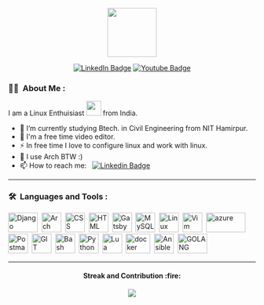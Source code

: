 
<p align="center"><img src="https://media.giphy.com/media/M9gbBd9nbDrOTu1Mqx/giphy.gif" width="100"/></p>
<p align="center">
<a href="https://www.linkedin.com/in/20bce091-sumit"><img src="https://img.shields.io/badge/LinkedIn-blue?style=for-the-badge&logo=linkedin&logoColor=white" alt="LinkedIn Badge"></a>
 <a href="https://www.youtube.com/channel/UC4yVl3jc6dwaxM_0-wzJ68Q">
    <img src="https://img.shields.io/badge/YouTube-red?style=for-the-badge&logo=youtube&logoColor=white" alt="Youtube Badge"/>
  </a>
</p>

### :woman_technologist: &nbsp;About Me :

I am a Linux Enthuisiast  <img src="https://media.giphy.com/media/WUlplcMpOCEmTGBtBW/giphy.gif" width="30"> from India.

- 🔭 I’m currently studying Btech. in Civil Engineering from NIT Hamirpur.
- 🌱 I'm a free time video editor.
- ⚡ In free time I love to configure linux and work with linux.
- 🌱 I use Arch BTW :)
- 📫 How to reach me: &nbsp; [![Linkedin Badge](https://img.shields.io/badge/-Sumit-blue?style=flat&logo=Linkedin&logoColor=white)](https://www.linkedin.com/in/20bce091-sumit)

---

### 🛠 &nbsp;Languages and Tools :

<p>
<img src="https://www.vectorlogo.zone/logos/djangoproject/djangoproject-ar21.svg" title="Django" alt="Django" width="60" height="40"/>&nbsp;
<img src="https://www.vectorlogo.zone/logos/archlinux/archlinux-icon.svg" title="Arch Linux" alt="Arch Linux" width="40" height="40"/>&nbsp;
<img src="https://www.vectorlogo.zone/logos/w3_css/w3_css-official.svg"  title="CSS3" alt="CSS" width="40" height="40"/>&nbsp;
<img src="https://www.vectorlogo.zone/logos/w3_html5/w3_html5-icon.svg" title="HTML5" alt="HTML" width="40" height="40"/>&nbsp;
<img src="https://www.vectorlogo.zone/logos/gatsbyjs/gatsbyjs-icon.svg" title="Gatsby"  alt="Gatsby" width="40" height="40"/>&nbsp;
<img src="https://www.vectorlogo.zone/logos/mysql/mysql-official.svg" title="MySQL"  alt="MySQL" width="40" height="40"/>&nbsp;
 <img src="https://www.vectorlogo.zone/logos/linux/linux-icon.svg" title="MyPET"  alt="Linux" width="40" height="40"/>&nbsp;
  <img src="https://www.vectorlogo.zone/logos/vim/vim-icon.svg" title="Vim"  alt="Vim" width="40" height="40"/>&nbsp;
  <img src="https://www.vectorlogo.zone/logos/microsoft_azure/microsoft_azure-ar21.svg" title="azure"  alt="azure" width="80" height="40"/>&nbsp;
<img src="https://www.vectorlogo.zone/logos/getpostman/getpostman-icon.svg" title="Postman"  alt="Postman" width="40" height="40"/>&nbsp;
 <img src="https://www.vectorlogo.zone/logos/git-scm/git-scm-icon.svg" title="GIT"  alt="GIT" width="40" height="40"/>&nbsp;
 <img src="https://www.vectorlogo.zone/logos/gnu_bash/gnu_bash-icon.svg" title="Bash"  alt="Bash" width="40" height="40"/>&nbsp;
  <img src="https://www.vectorlogo.zone/logos/python/python-icon.svg" title="Python"  alt="Python" width="40" height="40"/>&nbsp;
   <img src="https://www.vectorlogo.zone/logos/lua/lua-icon.svg" title="Lua"  alt="Lua" width="40" height="40"/>&nbsp;
 <img src="https://www.vectorlogo.zone/logos/docker/docker-tile.svg" title="docker" alt="docker" width="50" height="40"/>&nbsp;
  <img src="https://www.vectorlogo.zone/logos/ansible/ansible-icon.svg" title="Ansible" alt="Ansible" width="40" height="40"/>&nbsp;
 <img src="https://www.vectorlogo.zone/logos/golang/golang-ar21.svg" title="GOLANG" alt="GOLANG" width="60" height="40"/>&nbsp;
</p>

---


<h4 align="center">Streak and Contribution :fire:</h4>

<p align="center"> <img
Src="http://github-readme-streak-stats.herokuapp.com?user=lucifer1708&theme=tokyonight&date_format=j%20M%5B%20Y%5D)" />

